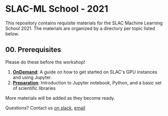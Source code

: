 # SLAC-ML School - 2021

This repository contains requisite materials for the SLAC Machine Learning School 2021.
The materials are organized by a directory per topic listed below.

## 00. Prerequisites

Please do these before the workshop!

01. [**OnDemand**](/00-Prerequisites/01-OnDemand/README.md): A guide on how to get started on SLAC's GPU instances and using Jupyter.
02. [**Preparation**](/00-Prerequisites/02-Preparation/README.md): Introduction to Jupyter notebook, Python, and a basic set of scientific libraries


More materials will be added as they become ready.

Questions? Contact us [on slack](https://slac.slack.com/archives/C01B0B03HC3), [email](mailto:aashwin@slac.stanford.edu)
